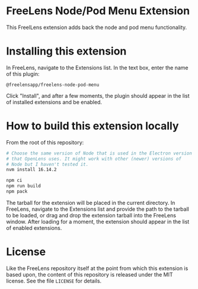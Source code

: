 # FreeLens Node/Pod Menu Extension

This FreelLens extension adds back the node and pod menu functionality.

# Installing this extension

In FreeLens, navigate to the Extensions list. In the text box, enter the name of this plugin:

```
@freelensapp/freelens-node-pod-menu
```

Click "Install", and after a few moments, the plugin should appear in the list of installed extensions and be enabled.

# How to build this extension locally

From the root of this repository:

```sh
# Choose the same version of Node that is used in the Electron version
# that OpenLens uses. It might work with other (newer) versions of
# Node but I haven't tested it.
nvm install 16.14.2

npm ci
npm run build
npm pack
```

The tarball for the extension will be placed in the current directory. In FreeLens, navigate to the Extensions list and provide the path to the tarball to be loaded, or drag and drop the extension tarball into the FreeLens window. After loading for a moment, the extension should appear in the list of enabled extensions.

# License

Like the FreeLens repository itself at the point from which this extension is based upon, the content of this repository is released under the MIT license. See the file `LICENSE` for details.
